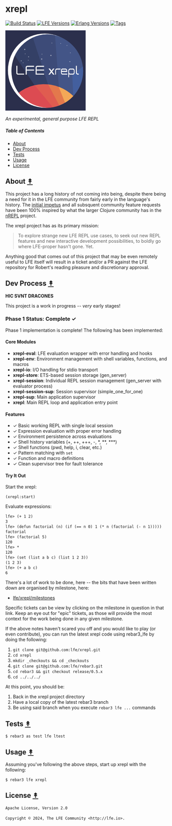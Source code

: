 # xrepl

[![Build Status][gh-actions-badge]][gh-actions]
[![LFE Versions][lfe-badge]][lfe]
[![Erlang Versions][erlang-badge]][version]
[![Tags][github-tags-badge]][github-tags]

[![Project Logo][logo]][logo-large]

*An experimental, general purpose LFE REPL*

##### Table of Contents

* [About](#about-)
* [Dev Process](#dev-process-)
* [Tests](#tests-)
* [Usage](#usage-)
* [License](#license-)

## About [&#x219F;](#table-of-contents)

This project has a long history of not coming into being, despite there being a need for it in the LFE community from fairly early in the language's history. The [initial impetus](https://github.com/lfe/lfe/issues/153) and all subsquent community feature requests have been 100% inspired by what the larger Clojure community has in the [nREPL](https://nrepl.org/nrepl/1.1/index.html) project.

The xrepl project has as its primary mission:

> To explore strange new LFE REPL use cases, to seek out new REPL features and new interactive development possibilities, to boldly go where LFE-proper hasn't gone. Yet.

Anything good that comes out of this project that may be even remotely useful to LFE itself will result in a ticket and/or a PR against the LFE repository for Robert's reading pleasure and discretionary approval.

## Dev Process [&#x219F;](#table-of-contents)

**HIC SVNT DRACONES**

This project is a work in progress -- _very_ early stages!

### Phase 1 Status: Complete ✓

Phase 1 implementation is complete! The following has been implemented:

#### Core Modules

- **xrepl-eval**: LFE evaluation wrapper with error handling and hooks
- **xrepl-env**: Environment management with shell variables, functions, and macros
- **xrepl-io**: I/O handling for stdio transport
- **xrepl-store**: ETS-based session storage (gen_server)
- **xrepl-session**: Individual REPL session management (gen_server with evaluator process)
- **xrepl-session-sup**: Session supervisor (simple_one_for_one)
- **xrepl-sup**: Main application supervisor
- **xrepl**: Main REPL loop and application entry point

#### Features

- ✓ Basic working REPL with single local session
- ✓ Expression evaluation with proper error handling
- ✓ Environment persistence across evaluations
- ✓ Shell history variables (+, ++, +++, -, *, **, ***)
- ✓ Shell functions (pwd, help, i, clear, etc.)
- ✓ Pattern matching with `set`
- ✓ Function and macro definitions
- ✓ Clean supervisor tree for fault tolerance

#### Try It Out

Start the xrepl:

```lfe
(xrepl:start)
```

Evaluate expressions:

```lfe
lfe> (+ 1 2)
3
lfe> (defun factorial (n) (if (== n 0) 1 (* n (factorial (- n 1)))))
factorial
lfe> (factorial 5)
120
lfe> *
120
lfe> (set (list a b c) (list 1 2 3))
(1 2 3)
lfe> (+ a b c)
6
```

There's a lot of work to be done, here -- the bits that have been written down are organised by milestone, here:

* [lfe/xrepl/milestones](https://github.com/lfe/xrepl/milestones?direction=asc&sort=title&state=open)

Specific tickets can be view by clicking on the milestone in question in that link. Keep an eye out for "epic" tickets, as those will provide the most context for the work being done in any given milestone.

If the above notes haven't scared you off and you would like to play (or even contribute), you can run the latest xrepl code using rebar3_lfe by doing the following:

1. `git clone git@github.com:lfe/xrepl.git`
1. `cd xrepl`
1. `mkdir _checkouts && cd _checkouts`
1. `git clone git@github.com:lfe/rebar3.git`
1. `cd rebar3 && git checkout release/0.5.x`
1. `cd ../../../`

At this point, you should be:

1. Back in the xrepl project directory
1. Have a local copy of the latest rebar3 branch
1. Be using said branch when you execute `rebar3 lfe ...` commands

## Tests [&#x219F;](#table-of-contents)

```shell
$ rebar3 as test lfe ltest
```

## Usage [&#x219F;](#table-of-contents)

Assuming you've following the above steps, start up xrepl with the following:

``` shell
$ rebar3 lfe xrepl
```

## License [&#x219F;](#table-of-contents)

``` text
Apache License, Version 2.0

Copyright © 2024, The LFE Community <http://lfe.io>.
```

[//]: ---Named-Links---

[logo]: priv/images/logo-v1-x250.png
[logo-large]: priv/images/logo-v1-x4800.png
[github]: https://github.com/lfe/xrepl
[gitlab]: https://gitlab.com/lfe/xrepl
[gh-actions-badge]: https://github.com/lfe/xrepl/actions/workflows/cicd.yml/badge.svg
[gh-actions]: https://github.com/ORG/xrepl/actions/workflows/cicd.yml
[lfe]: https://github.com/lfe/lfe
[lfe-badge]: https://img.shields.io/badge/lfe-2.1-blue.svg
[erlang-badge]: https://img.shields.io/badge/erlang-21%20to%2026-blue.svg
[version]: https://github.com/ORG/xrepl/blob/main/.github/workflows/cicd.yml
[github-tags]: https://github.com/ORG/xrepl/tags
[github-tags-badge]: https://img.shields.io/github/tag/lfe/xrepl.svg
[github-downloads]: https://img.shields.io/github/downloads/lfe/xrepl/total.svg
